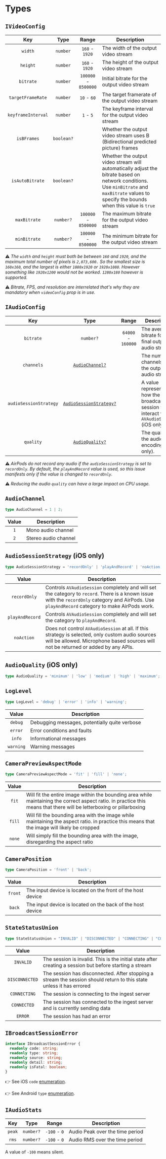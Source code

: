 # **Types**

## `IVideoConfig`

| Key | Type | Range | Description |
| :---: | :---: | :---: | --- |
| `width` | `number` | `160` - `1920` | The width of the output video stream |
| `height` | `number` | `160` - `1920` | The height of the output video stream |
| `bitrate` | `number` | `100000` - `8500000` | Initial bitrate for the output video stream |
| `targetFrameRate` | `number` | `10` - `60`| The target framerate of the output video stream |
| `keyframeInterval` | `number` | `1` - `5` | The keyframe interval for the output video stream |
| `isBFrames` | `boolean?` | | Whether the output video stream uses B (Bidirectional predicted picture) frames |
| `isAutoBitrate` | `boolean?` | | Whether the output video stream will automatically adjust the bitrate based on network conditions. Use `minBitrate` and `maxBitrate` values to specify the bounds when this value is `true` |
| `maxBitrate` | `number?` | `100000` - `8500000` | The maximum bitrate for the output video stream |
| `minBitrate` | `number?` | `100000` - `8500000` | The minimum bitrate for the output video stream |

⚠️ _The `width` and `height` must both be between `160` and `1920`, and the maximum total number of pixels is `2,073,600.` So the smallest size is `160x160`, and the largest is either `1080x1920` or `1920x1080`. However something like `1920x1200` would not be worked. `1280x180` however is supported._

⚠️ _Bitrate, FPS, and resolution are interrelated that's why they are mandatory when `videoConfig` prop is in use._

## `IAudioConfig`
| Key | Type | Range | Description |
| :---: | :---: | :---: | --- |
| `bitrate` | `number?` | `64000` - `160000` | The average bitrate for the final output audio stream |
| `channels` | [`AudioChannel?`](#audiochannel) | | The number of channels for the output audio stream |
| `audioSessionStrategy` | [`AudioSessionStrategy?`](#audiosessionstrategy-ios-only) | | A value representing how the broadcast session will interact with `AVAudioSession` (iOS only). |
| `quality` | [`AudioQuality?`](#audioquality-ios-only) | | The quality of the audio encoding (iOS only). |

⚠️ _AirPods do not record any audio if the `audioSessionStrategy` is set to `recordOnly`. By default, the `playAndRecord` value is used, so this issue manifests only if the value is changed to `recordOnly`._

⚠️ _Reducing the audio `quality` can have a large impact on CPU usage._

## `AudioChannel`

```ts
type AudioChannel = 1 | 2;
```
| Value | Description |
| :---: | --- |
| `1` | Mono audio channel |
| `2` | Stereo audio channel |

## `AudioSessionStrategy` (iOS only)

```ts
type AudioSessionStrategy = 'recordOnly' | 'playAndRecord' | 'noAction';
```
| Value | Description |
| :---: | --- |
| `recordOnly` | Controls `AVAudioSession` completely and will set the category to `record`. There is a known issue with the `recordOnly` category and AirPods. Use `playAndRecord` category to make AirPods work. |
| `playAndRecord` | Controls `AVAudioSession` completely and will set the category to `playAndRecord`. |
| `noAction` | Does not control `AVAudioSession` at all. If this strategy is selected, only custom audio sources will be allowed. Microphone based sources will not be returned or added by any APIs. |

## `AudioQuality` (iOS only)

```ts
type AudioQuality = 'minimum' | 'low' | 'medium' | 'high' | 'maximum';
```

## `LogLevel`

```ts
type LogLevel = 'debug' | 'error' | 'info' | 'warning';
```

| Value | Description |
| :---: | --- |
| `debug` | Debugging messages, potentially quite verbose |
| `error` | Error conditions and faults |
| `info` | Informational messages |
| `warning` | Warning messages |

## `CameraPreviewAspectMode`

```ts
type CameraPreviewAspectMode = 'fit' | 'fill' | 'none';
```

| Value | Description |
| :---: | --- |
| `fit` | Will fit the entire image within the bounding area while maintaining the correct aspect ratio. in practice this means that there will be letterboxing or pillarboxing |
| `fill` | Will fill the bounding area with the image while maintaining the aspect ratio. in practice this means that the image will likely be cropped |
| `none` | Will simply fill the bounding area with the image, disregarding the aspect ratio |

## `CameraPosition`

```ts
type CameraPosition = 'front' | 'back';
```

| Value | Description |
| :---: | --- |
| `front` | The input device is located on the front of the host device |
| `back` | The input device is located on the back of the host device |

## `StateStatusUnion`

```ts
type StateStatusUnion = "INVALID" | "DISCONNECTED" | "CONNECTING" | "CONNECTED" | "ERROR"
```

| Value | Description |
| :---: | --- |
| `INVALID` | The session is invalid. This is the initial state after creating a session but before starting a stream |
| `DISCONNECTED` | The session has disconnected. After stopping a stream the session should return to this state unless it has errored |
| `CONNECTING` | The session is connecting to the ingest server |
| `CONNECTED` | The session has connected to the ingest server and is currently sending data |
| `ERROR` | The session has had an error |

## `IBroadcastSessionError`

```ts
interface IBroadcastSessionError {
  readonly code: string;
  readonly type: string;
  readonly source: string;
  readonly detail: string;
  readonly isFatal: boolean;
}
```

👉 See iOS `code` [enumeration](https://aws.github.io/amazon-ivs-broadcast-docs/1.2.0/ios/Enums/IVSBroadcastError.html#/c:@E@IVSBroadcastError@IVSBroadcastErrorDeviceExchangeIncompatibleTypes).

👉 See Android `type` [enumeration](https://aws.github.io/amazon-ivs-broadcast-docs/1.2.1/android/reference/com/amazonaws/ivs/broadcast/ErrorType.html).

## `IAudioStats`

| Key | Type | Range | Description |
| :---: | :---: | :---: | --- |
| `peak` | `number?` | `-100` - `0` | Audio Peak over the time period |
| `rms` | `number?` | `-100` - `0` | Audio RMS over the time period |

A value of `-100` means silent.